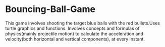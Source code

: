 # Bouncing-Ball-Game
This game involves shooting the target blue balls with the red bullets.Uses turtle graphics and functions.
Involves concepts and formulas of physics(mainly projectile motion) to calculate the acceleration and velocity(both horizontal and vertical components), at every instant.
